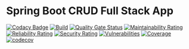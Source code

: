 # Spring Boot CRUD Full Stack App

[![Codacy Badge](https://api.codacy.com/project/badge/Grade/af7afd9f5b3346c9a2b1f4442ccdd558)](https://app.codacy.com/gh/abhaysinghgryphus/Spring-Boot-CRUD-Full-Stack-App?utm_source=github.com&utm_medium=referral&utm_content=abhaysinghgryphus/Spring-Boot-CRUD-Full-Stack-App&utm_campaign=Badge_Grade_Settings)
[![Build](https://github.com/abhaysinghgryphus/Spring-Boot-CRUD-Full-Stack-App/actions/workflows/build.yml/badge.svg)](https://github.com/abhaysinghgryphus/Spring-Boot-CRUD-Full-Stack-App/actions/workflows/build.yml)
[![Quality Gate Status](https://sonarcloud.io/api/project_badges/measure?project=abhaysinghgryphus_Spring-Boot-CRUD-Full-Stack-App&metric=alert_status)](https://sonarcloud.io/summary/new_code?id=abhaysinghgryphus_Spring-Boot-CRUD-Full-Stack-App)
[![Maintainability Rating](https://sonarcloud.io/api/project_badges/measure?project=abhaysinghgryphus_Spring-Boot-CRUD-Full-Stack-App&metric=sqale_rating)](https://sonarcloud.io/summary/new_code?id=abhaysinghgryphus_Spring-Boot-CRUD-Full-Stack-App)
[![Reliability Rating](https://sonarcloud.io/api/project_badges/measure?project=abhaysinghgryphus_Spring-Boot-CRUD-Full-Stack-App&metric=reliability_rating)](https://sonarcloud.io/summary/new_code?id=abhaysinghgryphus_Spring-Boot-CRUD-Full-Stack-App)
[![Security Rating](https://sonarcloud.io/api/project_badges/measure?project=abhaysinghgryphus_Spring-Boot-CRUD-Full-Stack-App&metric=security_rating)](https://sonarcloud.io/summary/new_code?id=abhaysinghgryphus_Spring-Boot-CRUD-Full-Stack-App)
[![Vulnerabilities](https://sonarcloud.io/api/project_badges/measure?project=abhaysinghgryphus_Spring-Boot-CRUD-Full-Stack-App&metric=vulnerabilities)](https://sonarcloud.io/summary/new_code?id=abhaysinghgryphus_Spring-Boot-CRUD-Full-Stack-App)
[![Coverage](https://sonarcloud.io/api/project_badges/measure?project=abhaysinghgryphus_Spring-Boot-CRUD-Full-Stack-App&metric=coverage)](https://sonarcloud.io/summary/new_code?id=abhaysinghgryphus_Spring-Boot-CRUD-Full-Stack-App)
[![codecov](https://codecov.io/gh/abhaysinghgryphus/Spring-Boot-CRUD-Full-Stack-App/branch/master/graph/badge.svg?token=SKHHWU3KHH)](https://codecov.io/gh/abhaysinghgryphus/Spring-Boot-CRUD-Full-Stack-App)
